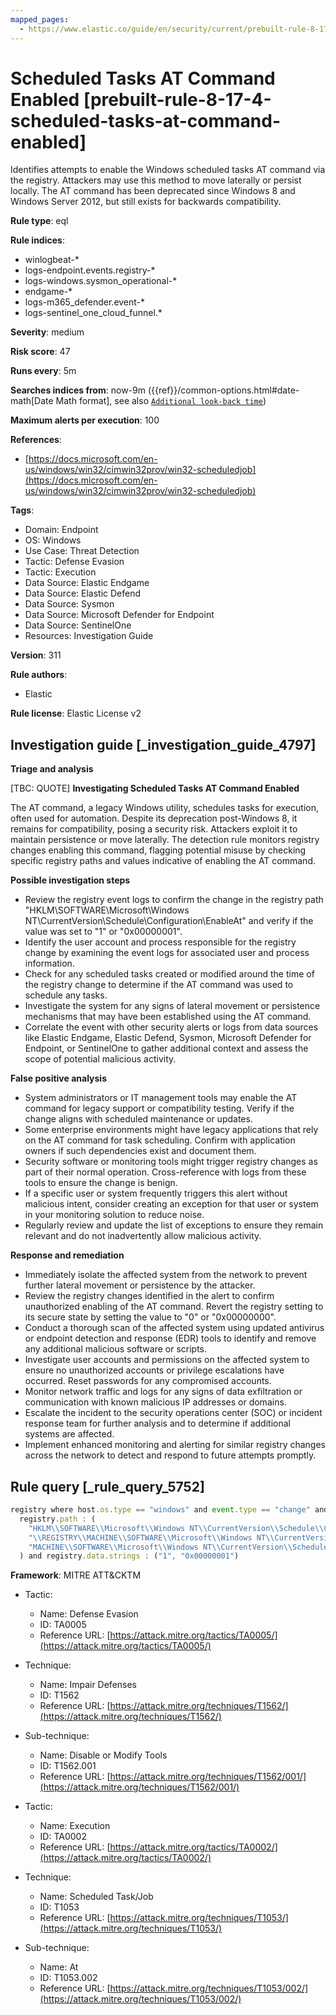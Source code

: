 ```yaml
---
mapped_pages:
  - https://www.elastic.co/guide/en/security/current/prebuilt-rule-8-17-4-scheduled-tasks-at-command-enabled.html
---
```


# Scheduled Tasks AT Command Enabled [prebuilt-rule-8-17-4-scheduled-tasks-at-command-enabled]

Identifies attempts to enable the Windows scheduled tasks AT command via the registry. Attackers may use this method to move laterally or persist locally. The AT command has been deprecated since Windows 8 and Windows Server 2012, but still exists for backwards compatibility.

**Rule type**: eql

**Rule indices**:

* winlogbeat-*
* logs-endpoint.events.registry-*
* logs-windows.sysmon_operational-*
* endgame-*
* logs-m365_defender.event-*
* logs-sentinel_one_cloud_funnel.*

**Severity**: medium

**Risk score**: 47

**Runs every**: 5m

**Searches indices from**: now-9m ({{ref}}/common-options.html#date-math[Date Math format], see also [`Additional look-back time`](docs-content://solutions/security/detect-and-alert/create-detection-rule.md#rule-schedule))

**Maximum alerts per execution**: 100

**References**:

* [https://docs.microsoft.com/en-us/windows/win32/cimwin32prov/win32-scheduledjob](https://docs.microsoft.com/en-us/windows/win32/cimwin32prov/win32-scheduledjob)

**Tags**:

* Domain: Endpoint
* OS: Windows
* Use Case: Threat Detection
* Tactic: Defense Evasion
* Tactic: Execution
* Data Source: Elastic Endgame
* Data Source: Elastic Defend
* Data Source: Sysmon
* Data Source: Microsoft Defender for Endpoint
* Data Source: SentinelOne
* Resources: Investigation Guide

**Version**: 311

**Rule authors**:

* Elastic

**Rule license**: Elastic License v2

## Investigation guide [_investigation_guide_4797]

**Triage and analysis**

[TBC: QUOTE]
**Investigating Scheduled Tasks AT Command Enabled**

The AT command, a legacy Windows utility, schedules tasks for execution, often used for automation. Despite its deprecation post-Windows 8, it remains for compatibility, posing a security risk. Attackers exploit it to maintain persistence or move laterally. The detection rule monitors registry changes enabling this command, flagging potential misuse by checking specific registry paths and values indicative of enabling the AT command.

**Possible investigation steps**

* Review the registry event logs to confirm the change in the registry path "HKLM\SOFTWARE\Microsoft\Windows NT\CurrentVersion\Schedule\Configuration\EnableAt" and verify if the value was set to "1" or "0x00000001".
* Identify the user account and process responsible for the registry change by examining the event logs for associated user and process information.
* Check for any scheduled tasks created or modified around the time of the registry change to determine if the AT command was used to schedule any tasks.
* Investigate the system for any signs of lateral movement or persistence mechanisms that may have been established using the AT command.
* Correlate the event with other security alerts or logs from data sources like Elastic Endgame, Elastic Defend, Sysmon, Microsoft Defender for Endpoint, or SentinelOne to gather additional context and assess the scope of potential malicious activity.

**False positive analysis**

* System administrators or IT management tools may enable the AT command for legacy support or compatibility testing. Verify if the change aligns with scheduled maintenance or updates.
* Some enterprise environments might have legacy applications that rely on the AT command for task scheduling. Confirm with application owners if such dependencies exist and document them.
* Security software or monitoring tools might trigger registry changes as part of their normal operation. Cross-reference with logs from these tools to ensure the change is benign.
* If a specific user or system frequently triggers this alert without malicious intent, consider creating an exception for that user or system in your monitoring solution to reduce noise.
* Regularly review and update the list of exceptions to ensure they remain relevant and do not inadvertently allow malicious activity.

**Response and remediation**

* Immediately isolate the affected system from the network to prevent further lateral movement or persistence by the attacker.
* Review the registry changes identified in the alert to confirm unauthorized enabling of the AT command. Revert the registry setting to its secure state by setting the value to "0" or "0x00000000".
* Conduct a thorough scan of the affected system using updated antivirus or endpoint detection and response (EDR) tools to identify and remove any additional malicious software or scripts.
* Investigate user accounts and permissions on the affected system to ensure no unauthorized accounts or privilege escalations have occurred. Reset passwords for any compromised accounts.
* Monitor network traffic and logs for any signs of data exfiltration or communication with known malicious IP addresses or domains.
* Escalate the incident to the security operations center (SOC) or incident response team for further analysis and to determine if additional systems are affected.
* Implement enhanced monitoring and alerting for similar registry changes across the network to detect and respond to future attempts promptly.


## Rule query [_rule_query_5752]

```js
registry where host.os.type == "windows" and event.type == "change" and
  registry.path : (
    "HKLM\\SOFTWARE\\Microsoft\\Windows NT\\CurrentVersion\\Schedule\\Configuration\\EnableAt",
    "\\REGISTRY\\MACHINE\\SOFTWARE\\Microsoft\\Windows NT\\CurrentVersion\\Schedule\\Configuration\\EnableAt",
    "MACHINE\\SOFTWARE\\Microsoft\\Windows NT\\CurrentVersion\\Schedule\\Configuration\\EnableAt"
  ) and registry.data.strings : ("1", "0x00000001")
```

**Framework**: MITRE ATT&CKTM

* Tactic:

    * Name: Defense Evasion
    * ID: TA0005
    * Reference URL: [https://attack.mitre.org/tactics/TA0005/](https://attack.mitre.org/tactics/TA0005/)

* Technique:

    * Name: Impair Defenses
    * ID: T1562
    * Reference URL: [https://attack.mitre.org/techniques/T1562/](https://attack.mitre.org/techniques/T1562/)

* Sub-technique:

    * Name: Disable or Modify Tools
    * ID: T1562.001
    * Reference URL: [https://attack.mitre.org/techniques/T1562/001/](https://attack.mitre.org/techniques/T1562/001/)

* Tactic:

    * Name: Execution
    * ID: TA0002
    * Reference URL: [https://attack.mitre.org/tactics/TA0002/](https://attack.mitre.org/tactics/TA0002/)

* Technique:

    * Name: Scheduled Task/Job
    * ID: T1053
    * Reference URL: [https://attack.mitre.org/techniques/T1053/](https://attack.mitre.org/techniques/T1053/)

* Sub-technique:

    * Name: At
    * ID: T1053.002
    * Reference URL: [https://attack.mitre.org/techniques/T1053/002/](https://attack.mitre.org/techniques/T1053/002/)



